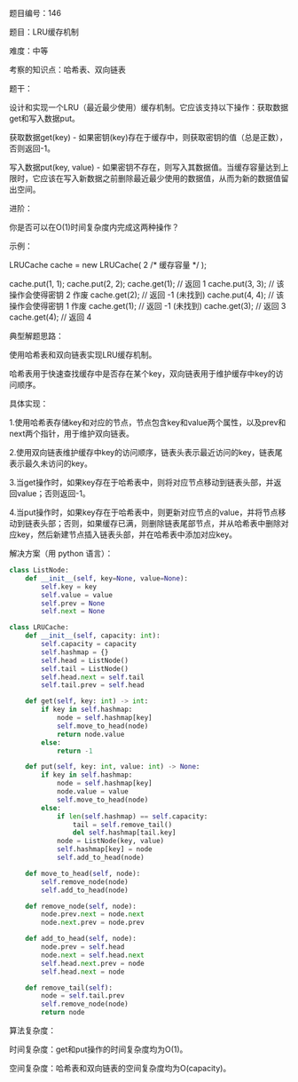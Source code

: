 题目编号：146

题目：LRU缓存机制

难度：中等

考察的知识点：哈希表、双向链表

题干：

设计和实现一个LRU（最近最少使用）缓存机制。它应该支持以下操作：获取数据get和写入数据put。

获取数据get(key) - 如果密钥(key)存在于缓存中，则获取密钥的值（总是正数），否则返回-1。

写入数据put(key, value) - 如果密钥不存在，则写入其数据值。当缓存容量达到上限时，它应该在写入新数据之前删除最近最少使用的数据值，从而为新的数据值留出空间。

进阶：

你是否可以在O(1)时间复杂度内完成这两种操作？

示例：

LRUCache cache = new LRUCache( 2 /* 缓存容量 */ );

cache.put(1, 1);
cache.put(2, 2);
cache.get(1);       // 返回  1
cache.put(3, 3);    // 该操作会使得密钥 2 作废
cache.get(2);       // 返回 -1 (未找到)
cache.put(4, 4);    // 该操作会使得密钥 1 作废
cache.get(1);       // 返回 -1 (未找到)
cache.get(3);       // 返回  3
cache.get(4);       // 返回  4

典型解题思路：

使用哈希表和双向链表实现LRU缓存机制。

哈希表用于快速查找缓存中是否存在某个key，双向链表用于维护缓存中key的访问顺序。

具体实现：

1.使用哈希表存储key和对应的节点，节点包含key和value两个属性，以及prev和next两个指针，用于维护双向链表。

2.使用双向链表维护缓存中key的访问顺序，链表头表示最近访问的key，链表尾表示最久未访问的key。

3.当get操作时，如果key存在于哈希表中，则将对应节点移动到链表头部，并返回value；否则返回-1。

4.当put操作时，如果key存在于哈希表中，则更新对应节点的value，并将节点移动到链表头部；否则，如果缓存已满，则删除链表尾部节点，并从哈希表中删除对应key，然后新建节点插入链表头部，并在哈希表中添加对应key。

解决方案（用 python 语言）：

```python
class ListNode:
    def __init__(self, key=None, value=None):
        self.key = key
        self.value = value
        self.prev = None
        self.next = None

class LRUCache:
    def __init__(self, capacity: int):
        self.capacity = capacity
        self.hashmap = {}
        self.head = ListNode()
        self.tail = ListNode()
        self.head.next = self.tail
        self.tail.prev = self.head

    def get(self, key: int) -> int:
        if key in self.hashmap:
            node = self.hashmap[key]
            self.move_to_head(node)
            return node.value
        else:
            return -1

    def put(self, key: int, value: int) -> None:
        if key in self.hashmap:
            node = self.hashmap[key]
            node.value = value
            self.move_to_head(node)
        else:
            if len(self.hashmap) == self.capacity:
                tail = self.remove_tail()
                del self.hashmap[tail.key]
            node = ListNode(key, value)
            self.hashmap[key] = node
            self.add_to_head(node)

    def move_to_head(self, node):
        self.remove_node(node)
        self.add_to_head(node)

    def remove_node(self, node):
        node.prev.next = node.next
        node.next.prev = node.prev

    def add_to_head(self, node):
        node.prev = self.head
        node.next = self.head.next
        self.head.next.prev = node
        self.head.next = node

    def remove_tail(self):
        node = self.tail.prev
        self.remove_node(node)
        return node
```

算法复杂度：

时间复杂度：get和put操作的时间复杂度均为O(1)。

空间复杂度：哈希表和双向链表的空间复杂度均为O(capacity)。